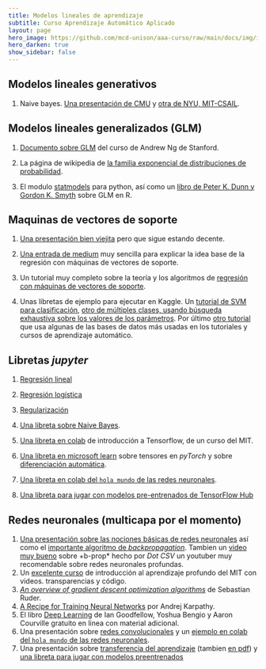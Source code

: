 ```yaml
---
title: Modelos lineales de aprendizaje 
subtitle: Curso Aprendizaje Automático Aplicado
layout: page
hero_image: https://github.com/mcd-unison/aaa-curso/raw/main/docs/img/intro-banner.jpeg
hero_darken: true
show_sidebar: false
---
```


## Modelos lineales generativos

1. Naive bayes. [Una presentación de CMU](https://www.cs.cmu.edu/~10601b/slides/NBayes.pdf) y [otra de NYU, MIT-CSAIL](https://people.csail.mit.edu/dsontag/courses/ml12/slides/lecture17.pdf). 


## Modelos lineales generalizados (GLM)

1. [Documento sobre GLM](https://see.stanford.edu/materials/aimlcs229/cs229-notes1.pdf) del curso de Andrew Ng de Stanford.

2. La página de wikipedia de [la familia exponencial de distribuciones de probabilidad](https://en.wikipedia.org/wiki/Exponential_family).

3. El modulo [statmodels](https://www.statsmodels.org/stable/index.html) para python, así como un [libro de Peter K. Dunn y Gordon K. Smyth](https://d1wqtxts1xzle7.cloudfront.net/61444643/Generalized_Linear_Models_With_Examples_in_R_-_Dunn20191206-26902-1wyc454.pdf?1575666085=&response-content-disposition=inline%3B+filename%3DSpringer_Texts_in_Statistics_Generalized.pdf&Expires=1644976171&Signature=XAljoYucQiNFVSvkjfXLhJLCK2my2VYBI4zXuekqBNZzgH8hKv1suPVXVBU8pX48nWSQ9fobuh9zfMGd9qnZfo7cINvdpCxiOukHD2RpYodnTDtmQf~~P2oEE1hcX6y2OlPLr4UekzaSeQpVfL4RjelZ3u7Xjn3lMrGEKab5-7s8qw7mIqCXCteT2Rd-Xpyjp7QuYP7VkO6di1eiuL3c4cwdjhQD4u4By0LmHjDOpkUTWsBqA1VY68TtyTBMm8qXdLqr2GqaJTV~XvNWxE~Rxtwd-Z7sx9ll7xES4zD1D4ni52RKWayQJwGoeNG~jF2o0gIfQkWbwv5L1exk9n4pFg__&Key-Pair-Id=APKAJLOHF5GGSLRBV4ZA) sobre GLM en R.


## Maquinas de vectores de soporte

1. [Una presentación bien viejita](https://github.com/mcd-unison/aaa-curso/raw/main/slides/svm_presentacion.pdf) pero que sigue estando decente.

2. [Una entrada de medium](https://towardsdatascience.com/an-introduction-to-support-vector-regression-svr-a3ebc1672c2) muy sencilla para explicar la idea base de la regresión con máquinas de vectores de soporte.

3. Un tutorial muy completo sobre la teoría y los algoritmos de [regresión con máquinas de vectores de soporte](https://alex.smola.org/papers/2004/SmoSch04.pdf).

4. Unas libretas de ejemplo para ejecutar en Kaggle. Un [tutorial de SVM para clasificación](https://www.kaggle.com/prashant111/svm-classifier-tutorial), [otro de múltiples clases, usando búsqueda exhaustiva sobre los valores de los parámetros](https://www.kaggle.com/pranathichunduru/svm-for-multiclass-classification/notebook). Por último [otro tutorial](https://www.kaggle.com/faressayah/support-vector-machine-pca-tutorial-for-beginner/notebook) que usa algunas de las bases de datos más usadas en los tutoriales y cursos de aprendizaje automático.


## Libretas *jupyter*

1. [Regresión lineal](https://colab.research.google.com/github/mcd-unison/aaa-curso/blob/main/ejemplos/reg_lineal.ipynb)

2. [Regresión logística](https://colab.research.google.com/github/mcd-unison/aaa-curso/blob/main/ejemplos/reg_logistica.ipynb)

3. [Regularización](https://colab.research.google.com/github/mcd-unison/aaa-curso/blob/main/ejemplos/regularizacion_logistica.ipynb)

4. [Una libreta sobre Naive Bayes](https://colab.research.google.com/github/jakevdp/PythonDataScienceHandbook/blob/master/notebooks/05.05-Naive-Bayes.ipynb).

3. [Una libreta en colab](https://colab.research.google.com/github/aamini/introtodeeplearning/blob/master/lab1/Part1_TensorFlow.ipynb) de introducción a Tensorflow, de un curso del MIT.
4. [Una libreta en microsoft learn](https://docs.microsoft.com/es-mx/learn/modules/intro-machine-learning-pytorch/2-tensors?WT.mc_id=aiml-7486-cxa) sobre tensores en *pyTorch* y sobre [diferenciación automática](https://docs.microsoft.com/es-mx/learn/modules/intro-machine-learning-pytorch/6-autograd?WT.mc_id=aiml-7486-cxa).
5. [Una libreta en colab del `hola mundo` de las redes neuronales](https://colab.research.google.com/github/aamini/introtodeeplearning/blob/master/lab2/Part1_MNIST.ipynb).
6. [Una libreta para jugar con modelos pre-entrenados de TensorFlow Hub](https://colab.research.google.com/github/mcd-unison/aaa-curso/blob/main/ejemplos/transfer.ipynb)






## Redes neuronales (multicapa por el momento)

1. [Una presentación sobre las nociones básicas de redes neuronales](https://github.com/mcd-unison/aaa-curso/raw/main/slides/neural-networks.pdf) así como el [importante algoritmo de *backpropagation*](https://github.com/mcd-unison/aaa-curso/raw/main/slides/backpropagation.pdf). Tambien un [video muy bueno](https://www.youtube.com/watch?v=eNIqz_noix8&t=1s) sobre +b-prop* hecho por *Dot CSV* un youtuber muy recomendable sobre redes neuronales profundas.
2. Un [excelente curso](http://introtodeeplearning.com) de introducción al aprendizaje profundo del MIT con videos. transparencias y código.
3. [*An overview of gradient descent optimization algorithms*](https://ruder.io/optimizing-gradient-descent/index.html) de Sebastian Ruder.
4. [A Recipe for Training Neural Networks](http://karpathy.github.io/2019/04/25/recipe/) por Andrej Karpathy.
5. El libro [Deep Learning](https://www.deeplearningbook.org) de Ian Goodfellow, Yoshua Bengio y Aaron Courville gratuito en linea con material adicional.
6. Una presentación sobre [redes convolucionales](https://github.com/mcd-unison/aaa-curso/raw/main/slides/convolucionales.pdf) y un [ejemplo en colab del `hola mundo` de las redes neuronales](https://colab.research.google.com/github/aamini/introtodeeplearning/blob/master/lab2/Part1_MNIST.ipynb).
7. Una presentación sobre [transferencia del aprendizaje](https://github.com/mcd-unison/aaa-curso/raw/main/slides/transfer_learning.pptx) (tambien [en pdf](https://github.com/mcd-unison/aaa-curso/raw/main/slides/transfer_learning.pdf)) y [una libreta para jugar con modelos preentrenados](https://colab.research.google.com/github/mcd-unison/aaa-curso/blob/main/ejemplos/transfer.ipynb)

